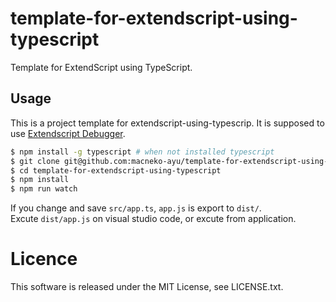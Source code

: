 # template-for-extendscript-using-typescript
Template for ExtendScript using TypeScript.

## Usage

This is a project template for extendscript-using-typescrip. It is supposed to use [Extendscript Debugger](https://marketplace.visualstudio.com/items?itemName=Adobe.extendscript-debug).

```bash
$ npm install -g typescript # when not installed typescript
$ git clone git@github.com:macneko-ayu/template-for-extendscript-using-typescript.git
$ cd template-for-extendscript-using-typescript
$ npm install 
$ npm run watch
```

If you change and save `src/app.ts`, `app.js` is export to `dist/`.  
Excute `dist/app.js` on visual studio code, or excute from application.

# Licence
This software is released under the MIT License, see LICENSE.txt.

